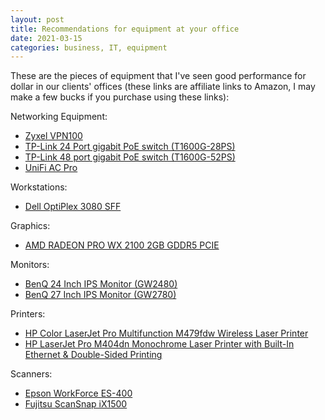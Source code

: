 ```yaml
---
layout: post
title: Recommendations for equipment at your office
date: 2021-03-15
categories: business, IT, equipment
---
```

These are the pieces of equipment that I've seen good performance for dollar in our clients' offices (these links are affiliate links to Amazon, I may make a few bucks if you purchase using these links):

Networking Equipment:

- [Zyxel VPN100](https://amzn.to/3vmTQ0K)
- [TP-Link 24 Port gigabit PoE switch (T1600G-28PS)](https://amzn.to/3vsMetM)
- [TP-Link 48 port gigabit PoE switch (T1600G-52PS)](https://amzn.to/2OBe6ez)
- [UniFi AC Pro](https://amzn.to/2Q7Lfz0)

Workstations:

- [Dell OptiPlex 3080 SFF](https://amzn.to/3bNyYrR)

Graphics:

- [AMD RADEON PRO WX 2100 2GB GDDR5 PCIE](https://amzn.to/38FFKxO)

Monitors:

- [BenQ 24 Inch IPS Monitor (GW2480)](https://amzn.to/2PXs3DR)
- [BenQ 27 Inch IPS Monitor (GW2780)](https://amzn.to/3qTQsHc)

Printers:

- [HP Color LaserJet Pro Multifunction M479fdw Wireless Laser Printer](https://amzn.to/38FFVsY)
- [HP LaserJet Pro M404dn Monochrome Laser Printer with Built-In Ethernet & Double-Sided Printing](https://amzn.to/38JKKkY)

Scanners:

- [Epson WorkForce ES-400](https://amzn.to/38JL5UM)
- [Fujitsu ScanSnap iX1500](https://amzn.to/2OBe6ez)